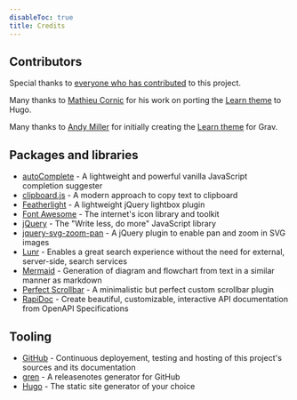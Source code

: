 ```yaml
---
disableToc: true
title: Credits
---
```


## Contributors

Special thanks to [everyone who has contributed](https://github.com/McShelby/hugo-theme-relearn/graphs/contributors) to this project.

Many thanks to [Mathieu Cornic](https://github.com/matcornic) for his work on porting the [Learn theme](https://github.com/matcornic/hugo-theme-learn) to Hugo.

Many thanks to [Andy Miller](https://github.com/rhukster) for initially creating the [Learn theme](https://github.com/getgrav/grav-theme-learn2) for Grav.

## Packages and libraries

* [autoComplete](https://github.com/Pixabay/JavaScript-autoComplete) - A lightweight and powerful vanilla JavaScript completion suggester
* [clipboard.js](https://clipboardjs.com) - A modern approach to copy text to clipboard
* [Featherlight](https://noelboss.github.io/featherlight) - A lightweight jQuery lightbox plugin
* [Font Awesome](https://fontawesome.com) - The internet's icon library and toolkit
* [jQuery](https://jquery.com) - The "Write less, do more" JavaScript library
* [jquery-svg-zoom-pan](https://github.com/DanielHoffmann/jquery-svg-pan-zoom) - A jQuery plugin to enable pan and zoom in SVG images
* [Lunr](https://lunrjs.com) - Enables a great search experience without the need for external, server-side, search services
* [Mermaid](https://mermaid-js.github.io/mermaid) - Generation of diagram and flowchart from text in a similar manner as markdown
* [Perfect Scrollbar](https://perfectscrollbar.com) - A minimalistic but perfect custom scrollbar plugin
* [RapiDoc](https://mrin9.github.io/RapiDoc) - Create beautiful, customizable, interactive API documentation from OpenAPI Specifications

## Tooling

* [GitHub](https://github.com) - Continuous deployement, testing and hosting of this project's sources and its documentation
* [gren](https://github.com/github-tools/github-release-notes) - A releasenotes generator for GitHub
* [Hugo](https://gohugo.io/) - The static site generator of your choice
